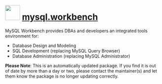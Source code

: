 ﻿# <img src="https://cdn.rawgit.com/mkevenaar/chocolatey-packages/master/icons/mysql-workbench.png" width="48" height="48"/> [mysql.workbench](https://chocolatey.org/packages/mysql.workbench)

MySQL Workbench provides DBAs and developers an integrated tools environment for:

- Database Design and Modeling
- SQL Development (replacing MySQL Query Browser)
- Database Administration (replacing MySQL Administrator)

**Please Note**: This is an automatically updated package. If you find it is
out of date by more than a day or two, please contact the maintainer(s) and
let them know the package is no longer updating correctly.
